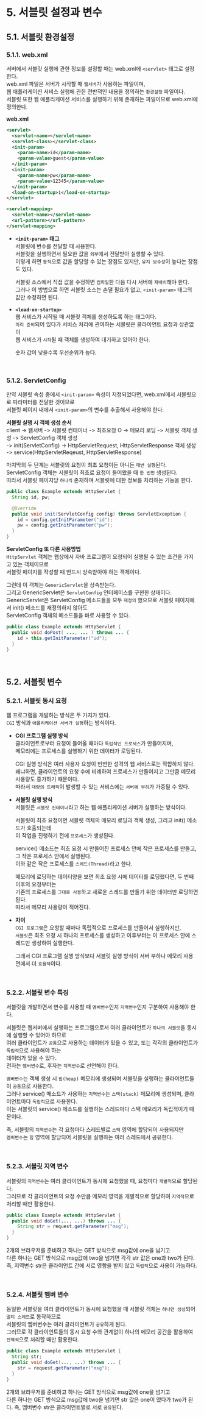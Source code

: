 # 5. 서블릿 설정과 변수
## 5.1. 서블릿 환경설정
### 5.1.1. web.xml
서버에서 서블릿 실행에 관한 정보를 설정할 때는 web.xml에 `<servlet>` 태그로 설정한다.  
web.xml 파일은 서버가 시작할 때 `웹서버`가 사용하는 파일이며,  
웹 애플리케이션 서비스 실행에 관한 전반적인 내용을 정의하는 `환경설정` 파일이다.  
서블릿 또한 웹 애플리케이션 서비스를 실행하기 위해 존재하는 파일이므로 web.xml에 정의한다.

**web.xml**
```xml
<servlet>
  <servlet-name></servlet-name>
  <servlet-class></servlet-class>
  <init-param>
    <param-name>id</param-name>
    <param-value>guest</param-value>
  </init-param>
  <init-param>
    <param-name>pw</param-name>
    <param-value>12345</param-value>
  </init-param>
  <load-on-startup>1</load-on-startup>
</servlet>

<servlet-mapping>
  <servlet-name></servlet-name>
  <url-pattern></url-pattern>
</servlet-mapping>
```

- **`<init-param>` 태그**  
  서블릿에 변수를 전달할 때 사용한다.  
  서블릿을 실행하면서 필요한 값을 `외부`에서 전달받아 실행할 수 있다.  
  이렇게 하면 `동적`으로 값을 할당할 수 있는 장점도 있지만, `유지 보수성`이 높다는 장점도 있다.
  
  서블릿 소스에서 직접 값을 수정하면 `컴파일`한 다음 다시 서버에 `재배치`해야 한다.  
  그러나 이 방법으로 하면 서블릿 소스는 손댈 필요가 없고, `<init-param>` 태그의 값만 수정하면 된다.

- **`<load-on-startup>`**  
  웹 서비스가 시작될 때 서블릿 객체를 생성하도록 하는 태그이다.  
  `미리 준비`되어 있다가 서비스 처리에 관여하는 서블릿은 클라이언트 요청과 상관없이  
  웹 서비스가 `시작`될 때 객체를 생성하여 대기하고 있어야 한다.
  
  숫자 값이 낮을수록 우선순위가 높다.

<br/>

### 5.1.2. ServletConfig
만약 서블릿 속성 중에서 `<init-param>` 속성이 지정되었다면, web.xml에서 서블릿으로 파라미터를 전달한 것이므로  
서블릿 페이지 내에서 `<init-param>`의 변수를 추출해서 사용해야 한다.

**서블릿 실행 시 객체 생성 순서**  
client -> 웹서버 -> 서블릿 컨테이너 -> 최초요청 O -> 메모리 로딩 -> 서블릿 객체 생성 -> ServletConfig 객체 생성  
-> init(ServletConfig) -> HttpServletRequest, HttpServletResponse 객체 생성 -> service(HttpServletReqeust, HttpServletResponse)

마지막의 두 단계는 서블릿의 요청이 최초 요청이든 아니든 `매번 실행`된다.  
ServletConfig 객체는 서블릿이 최초로 요청이 들어왔을 때 `한 번만` 생성된다.  
따라서 서블릿 페이지당 `하나씩` 존재하며 서블릿에 대한 정보를 처리하는 기능을 한다.

```java
public class Example extends HttpServlet {
  String id, pw;

  @Override
  public void init(ServletConfig config) throws ServletException {
    id = config.getInitParameter("id");
    pw = config.getInitParameter("pw");
  }
}
```

**ServletConfig 또 다른 사용방법**  
`HttpServlet` 객체는 웹상에서 자바 프로그램이 요청되어 실행될 수 있는 조건을 가지고 있는 객체이므로  
서블릿 페이지를 작성할 때 반드시 상속받아야 하는 객체이다.

그런데 이 객체는 `GenericServlet`을 상속받는다.  
그리고 GenericServlet은 `ServletConfig` 인터페이스를 구현한 상태이다.  
GenericServlet은 ServletConfig 메소드들을 모두 `재정의` 했으므로 서블릿 페이지에서 init() 메소드를 재정의하지 않아도  
ServletConfig 객체의 메소드들을 바로 사용할 수 있다.

```java
public class Example extends HttpServlet {
  public void doPost( ..., ... ) throws ... {
    id = this.getInitParameter("id");
  }
}
```

<br/>

## 5.2. 서블릿 변수
### 5.2.1. 서블릿 동시 요청
웹 프로그램을 개발하는 방식은 두 가지가 있다.  
`CGI` 방식과 `애플리케이션 서버가 실행`하는 방식이다.

- **CGI 프로그램 실행 방식**  
  클라이언트로부터 요청이 들어올 때마다 `독립적인 프로세스`가 만들어지며,  
  메모리에는 프로세스를 실행하기 위한 데이터가 로딩된다.
  
  CGI 실행 방식은 여러 사용자 요청이 빈번한 성격의 웹 서비스로는 적합하지 않다.  
  왜냐하면, 클라이언트의 요청 수에 비례하여 프로세스가 만들어지고 그만큼 메모리 사용량도 증가하기 때문이다.  
  따라서 `대량의 트래픽`이 발생할 수 있는 서비스에는 `서버에 부하`가 가중될 수 있다.

- **서블릿 실행 방식**  
  서블릿은 `서블릿 컨테이너`라고 하는 웹 애플리케이션 서버가 실행하는 방식이다.
  
  서블릿이 최초 요청이면 서블릿 객체의 메모리 로딩과 객체 생성, 그리고 init() 메소드가 호출되는데  
  이 작업을 진행하기 전에 `프로세스`가 생성된다.
  
  service() 메소드는 최초 요청 시 만들어진 프로세스 안에 작은 프로세스를 만들고, 그 작은 프로세스 안에서 실행된다.  
  이와 같은 작은 프로세스를 `스레드(Thread)`라고 한다.
  
  메모리에 로딩하는 데이터양을 보면 최초 요청 시에 데이터를 로딩했다면, 두 번째 이후의 요청부터는  
  기존의 프로세스를 `그대로 사용`하고 새로운 스레드를 만들기 위한 데이터만 로딩하면 된다.  
  따라서 메모리 사용량이 적어진다.

- **차이**  
  `CGI 프로그램`은 요청할 때마다 독립적으로 프로세스를 만들어서 실행하지만,  
  `서블릿`은 최초 요청 시 하나의 프로세스를 생성하고 이후부터는 이 프로세스 안에 스레드만 생성하여 실행한다.
  
  그래서 CGI 프로그램 실행 방식보다 서블릿 실행 방식이 서버 부하나 메모리 사용 면에서 더 `효율적`이다.

<br/>

### 5.2.2. 서블릿 변수 특징
서블릿을 개발하면서 변수를 사용할 때 `멤버변수`인지 `지역변수`인지 구분하여 사용해야 한다.

서블릿은 웹서버에서 실행하는 프로그램으로서 여러 클라이언트가 `하나의 서블릿`을 동시에 실행할 수 있어야 하므로  
여러 클라이언트가 `공통`으로 사용하는 데이터가 있을 수 있고, 또는 각각의 클라이언트가 `독립적`으로 사용해야 하는  
데이터가 있을 수 있다.  
전자는 `멤버변수`로, 후자는 `지역변수`로 선언해야 한다.

`멤버변수`는 객체 생성 시 `힙(heap)` 메모리에 생성되며 서블릿을 실행하는 클라이언트들이 `공통`으로 사용한다.  
그러나 service() 메소드가 사용하는 `지역변수`는 `스택(stack)` 메모리에 생성되며, 클라이언트마다 `독립적`으로 사용한다.  
이는 서블릿의 service() 메소드를 실행하는 스레드마다 스택 메모리가 독립적이기 때문이다.

즉, 서블릿의 `지역변수`는 각 요청마다 스레드별로 `스택` 영역에 할당되어 사용되지만  
`멤버변수`는 `힙` 영역에 할당되어 서블릿을 실행하는 여러 스레드에서 공유한다.

<br/>

### 5.2.3. 서블릿 지역 변수
서블릿의 `지역변수`는 여러 클라이언트가 동시에 요청했을 때, 요청마다 `개별적`으로 할당된다.  
그러므로 각 클라이언트의 요청 수만큼 메모리 영역을 개별적으로 할당하여 `지역적`으로 처리할 때만 활용한다.

```java
public class Example extends HttpServlet {
  public void doGet(..., ...) throws ... {
    String str = request.getParameter("msg");
  }
}
```

2개의 브라우저를 준비하고 하나는 GET 방식으로 msg값에 one을 넘기고  
다른 하나는 GET 방식으로 msg값에 two을 넘기면 각각 str 값은 one과 two가 된다.
즉, 지역변수 str은 클라이언트 간에 서로 영향을 받지 않고 `독립적`으로 사용이 가능하다.

<br/>

### 5.2.4. 서블릿 멤버 변수
동일한 서블릿을 여러 클라이언트가 동시에 요청했을 때 서블릿 객체는 `하나만 생성`되어 `멀티 스레드`로 동작하므로  
서블릿의 멤버변수는 여러 클라이언트가 `공유`하게 된다.  
그러므로 각 클라이언트들의 동시 요청 수와 관계없이 하나의 메모리 공간을 활용하여 `전역적`으로 처리할 때만 활용한다.

```java
public class Example extends HttpServlet {
  String str;
  public void doGet(..., ...) throws ... {
    str = request.getParameter("msg");
  }
}
```

2개의 브라우저를 준비하고 하나는 GET 방식으로 msg값에 one을 넘기고  
다른 하나는 GET 방식으로 msg값에 two을 넘기면 str 값은 one이 였다가 two가 된다.
즉, 멤버변수 str은 클라이언트별로 서로 `공유`된다.
